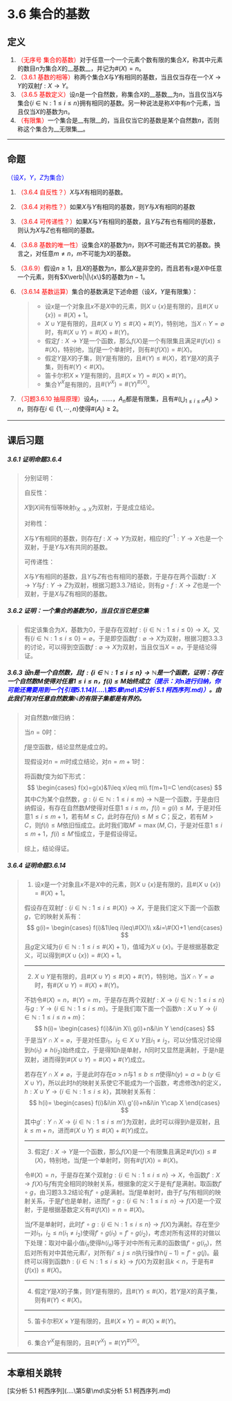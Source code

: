 # 3.6 集合的基数

## 定义

1. <font color=red>（无序号 集合的基数）</font>对于任意一个一个元素个数有限的集合$X$，称其中元素的数目$n$为集合$X$的__基数__，并记为$\#(X)=n$。
2. <font color=red>（3.6.1 基数的相等）</font>称两个集合$X$与$Y$有相同的基数，当且仅当存在一个$X\rightarrow Y$的双射$f:X\rightarrow Y$。
3. <font color=red>（3.6.5 基数定义）</font>设$n$是一个自然数，称集合$X$的__基数__为$n$，当且仅当$X$与集合$\{i\in\mathbb N:1\leq i\leq n\}$​拥有相同的基数。另一种说法是称$X$中有$n$个元素，当且仅当$X$的基数为$n$。
3. <font color=red>（有限集）</font>一个集合是__有限__的，当且仅当它的基数是某个自然数$n$，否则称这个集合为__无限集__。

---

## 命题
<font color=blue>（设$X$，$Y$，$Z$为集合）</font>

1. <font color=red>（3.6.4 自反性？）</font>$X$与$X$有相同的基数。

2. <font color=red>（3.6.4 对称性？）</font>如果$X$与$Y$有相同的基数，则$Y$与$X$有相同的基数

3. <font color=red>（3.6.4 可传递性？）</font>如果$X$与$Y$有相同的基数，且$Y$与$Z$有也有相同的基数，则认为$X$与$Z$也有相同的基数。

4. <font color=red>（3.6.8 基数的唯一性）</font>设集合$X$的基数为$n$，则$X$不可能还有其它的基数。换言之，对任意$m\ne n$，$m$不可能为$X$的基数。

5. <font color=red>（3.6.9）</font>假设$n\geq 1$，且$X$的基数为$n$，那么$X$是非空的，而且若有$x$是$X$中任意一个元素，则有$X\verb|\|\{x\}$的基数为$n-1$。

6. <font color=red>（3.6.14 基数运算）</font>集合的基数满足下述命题（设$X$，$Y$是有限集）：

    > * 设$x$是一个对象且$x$不是$X$中的元素，则$X\cup\{x\}$是有限的，且$\#(X\cup\{x\})=\#(X)+1$。
    > * $X\cup Y$是有限的，且$\#(X\cup Y)\leq\#(X)+\#(Y)$，特别地，当$X\cap Y=\varnothing$时，有$\#(X\cup Y)=\#(X)+\#(Y)$。
    > * 假定$f:X\rightarrow Y$是一个函数，那么$f(X)$是一个有限集且满足$\#(f(x))\leq\#(X)$，特别地，当$f$是一个单射时，则有$\#(f(X))=\#(X)$。
    > * 假定$Y$是$X$的子集，则$Y$是有限的，且$\#(Y)\leq\#(X)$，若$Y$是$X$的真子集，则有$\#(Y)<\#(X)$。
    > * 笛卡尔积$X\times Y$是有限的，且$\#(X\times Y)=\#(X)\times\#(Y)$。
    > * 集合$Y^X$是有限的，且$\#(Y^X)=\#(Y)^{\#(X)}$。

7. <font color=red>（习题3.6.10 抽屉原理）</font>设$A_1$，……，$A_n$都是有限集，且有$\#(\bigcup_{1\leq i\leq n}A_i)>n$，则存在$i\in\{1,\cdots,n\}$使得$\#(A_i)\geq 2$。

---

## 课后习题

##### 3.6.1 证明命题3.6.4

> 分别证明：
>
> 自反性：
>
> $X$到$X$间有恒等映射$\iota_{X\rightarrow X}$为双射，于是成立结论。
>
> 对称性：
>
> $X$与$Y$有相同的基数，则存在$f:X\rightarrow Y$为双射，相应的$f^{-1}:Y\rightarrow X$也是一个双射，于是$Y$与$X$有共同的基数。
>
> 可传递性：
>
> $X$与$Y$有相同的基数，且$Y$与$Z$有也有相同的基数，于是存在两个函数$f:X\rightarrow Y$与$f:Y\rightarrow Z$为双射，根据习题3.3.7结论，则有$g\circ f:X\rightarrow Z$也是一个双射，于是$X$与$Z$有相同的基数。

##### 3.6.2 证明：一个集合的基数为0，当且仅当它是空集

> 假定该集合为$X$，基数为0，于是存在双射$f:\{i\in\mathbb N:1\leq i\leq 0\}\rightarrow X$。又有$\{i\in\mathbb N:1\leq i\leq 0\}=\varnothing$，于是即空函数$f:\varnothing\rightarrow X$为双射，根据习题3.3.3的讨论，可以得到空函数$f:\varnothing\rightarrow X$为双射，当且仅当$X=\varnothing$，于是结论得证。

##### 3.6.3 设$n$是一个自然数，且$f:\{i\in\mathbb N:1\leq i\leq n\}\rightarrow\mathbb N$是一个函数，证明：存在一个自然数$M$使得对任意$1\leq i\leq n$，$f(i)\leq M$始终成立<font color=blue>（提示：对$n$进行归纳，你可能还需要用到一个[引理5.1.14](..\..\第5章\md\实分析 5.1 柯西序列.md)）</font>。由此我们有对任意自然数集$\mathbb N$的有限子集都是有界的。

> 对自然数$n$做归纳：
>
> 当$n=0$时：
>
> $f$是空函数，结论显然是成立的。
>
> 现假设对$n=m$时成立结论，对$n=m+1$时：
>
> 将函数$f$变为如下形式：
> $$
> \begin{cases}
> f(x)=g(x)&1\leq x\leq m\\
> f(m+1)=C
> \end{cases}
> $$
> 其中$C$为某个自然数，$g:\{i\in\mathbb N:1\leq i\leq m\}\rightarrow\mathbb N$是一个函数，于是由归纳假设，有存在自然数$M$使得对任意$1\leq i\leq m$，$f(i)=g(i)\leq M$，于是对任意$1\leq i\leq m+1$，若有$M\leq C$，此时存在$f(i)\leq M\leq C$；反之，若有$M>C$，则$f(i)\leq M$依旧恒成立。此时我们取$M'=\max(M,C)$，于是对任意$1\leq i\leq m+1$，$f(i)\leq M'$恒成立，于是假设得证。
>
> 综上，结论得证。

##### 3.6.4 证明命题3.6.14

>1. 设$x$是一个对象且$x$不是$X$中的元素，则$X\cup\{x\}$是有限的，且$\#(X\cup\{x\})=\#(X)+1$。
>
>假设存在双射$f:\{i\in\mathbb N:1\leq i\leq\#(X)\}\rightarrow X$，于是我们定义下面一个函数$g$，它的映射关系有：
>$$
>g(i)=
>\begin{cases}
>f(i)&1\leq i\leq\#(X)\\
>x&i=\#(X)+1
>\end{cases}
>$$
>且$g$定义域为$\{i\in\mathbb N:1\leq i\leq\#(X)+1\}$，值域为$X\cup\{x\}$。于是根据基数定义，可以得到$\#(X\cup\{x\})=\#(X)+1$。
>
>---
>
>2. $X\cup Y$是有限的，且$\#(X\cup Y)\leq\#(X)+\#(Y)$，特别地，当$X\cap Y=\varnothing$时，有$\#(X\cup Y)=\#(X)+\#(Y)$。
>
>不妨令$\#(X)=n$，$\#(Y)=m$，于是存在两个双射$f:X\rightarrow \{i\in\mathbb N:1\leq i\leq n\}$与$g:Y\rightarrow \{i\in\mathbb N:1\leq i\leq m\}$。于是我们取下面一个函数$h:X\cup Y\rightarrow\{i\in\mathbb N:1\leq i\leq n+m\}$：
>$$
>h(i)=
>\begin{cases}
>f(i)&i\in X\\
>g(i)+n&i\in Y
>\end{cases}
>$$
>于是当$Y\cap X=\varnothing$，于是对任意$i_1$，$i_2\in X\cup Y$且$i_1\ne i_2$，可以分情况讨论得到$h(i_1)\ne h(i_2)$始终成立，于是得知$h$是单射，$h$同时又显然是满射，于是$h$是双射，进而得到$\#(X\cup Y)=\#(X)+\#(Y)$成立。
>
>若存在$Y\cap X\ne\varnothing$，于是此时存在$a>n$与$1\leq b\leq n$使得$h(y)=a=b\;(y\in X\cup Y)$，所以此时$h$的映射关系使它不能成为一个函数，考虑修改$h$的定义，$h:X\cup Y\rightarrow\{i\in\mathbb N:1\leq i\leq k\}$，其映射关系有：
>$$
>h(i)=
>\begin{cases}
>f(i)&i\in X\\
>g'(i)+n&i\in Y\cap X
>\end{cases}
>$$
>其中$g':Y\cap X\rightarrow \{i\in\mathbb N:1\leq i\leq m'\}$为双射，此时可以得到$h$是双射，且$k\leq m+n$，进而$\#(X\cup Y)\leq\#(X)+\#(Y)$成立。
>
>---
>
>3. 假定$f:X\rightarrow Y$是一个函数，那么$f(X)$是一个有限集且满足$\#(f(x))\leq\#(X)$，特别地，当$f$是一个单射时，则有$\#(f(X))=\#(X)$。
>
>令$\#(X)=n$，于是存在某个双射$g:\{i\in\mathbb N:1\leq i\leq n\}\rightarrow X$，令函数$f':X\rightarrow f(X)$与$f$有完全相同的映射关系，根据象的定义于是有$f'$是满射。取函数$f'\circ g$，由习题3.3.2结论有$f'\circ g$是满射。当$f$是单射时，由于$f'$与$f$有相同的映射关系，于是$f'$也是单射，进而$f'\circ g:\{i\in\mathbb N:1\leq i\leq n\}\rightarrow f(X)$是一个双射，于是根据基数定义有$\#(f(X))=n=\#(X)$。
>
>当$f$不是单射时，此时$f'\circ g:\{i\in\mathbb N:1\leq i\leq n\}\rightarrow f(X)$为满射。存在至少一对$i_1$，$i_2\leq n(i_1\ne i_2)$使得$f'\circ g(i_1)=f'\circ g(i_2)$，考虑对所有这样的对做以下处理：取对中最小值$i_n$使得$h(i_n)$等于对中所有元素的函数值$f'\circ g(i_n)$，然后对所有对中其他元素$i'$，对所有$i'\leq j\leq n$执行操作$h(j-1)=f'\circ g(j)$。最终可以得到函数$h:\{i\in\mathbb N:1\leq i\leq k\}\rightarrow f(X)$为双射且$k<n$，于是有$\#(f(x))\leq\#(X)$。
>
>---
>
>4. 假定$Y$是$X$的子集，则$Y$是有限的，且$\#(Y)\leq\#(X)$，若$Y$是$X$的真子集，则有$\#(Y)<\#(X)$。
>
>
>
>---
>
>5. 笛卡尔积$X\times Y$是有限的，且$\#(X\times Y)=\#(X)\times\#(Y)$。
>
>
>
>---
>
>6. 集合$Y^X$是有限的，且$\#(Y^X)=\#(Y)^{\#(X)}$。
>
>

---

## 本章相关跳转

[实分析 5.1 柯西序列](..\..\第5章\md\实分析 5.1 柯西序列.md)